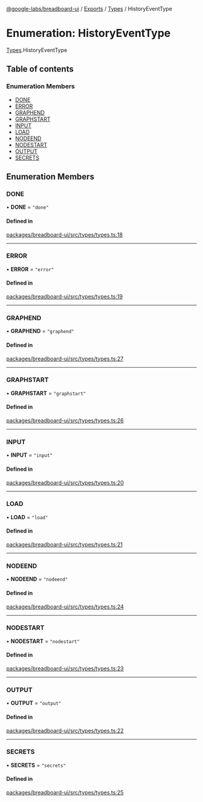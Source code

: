 [@google-labs/breadboard-ui](../README.md) / [Exports](../modules.md) / [Types](../modules/Types.md) / HistoryEventType

# Enumeration: HistoryEventType

[Types](../modules/Types.md).HistoryEventType

## Table of contents

### Enumeration Members

- [DONE](Types.HistoryEventType.md#done)
- [ERROR](Types.HistoryEventType.md#error)
- [GRAPHEND](Types.HistoryEventType.md#graphend)
- [GRAPHSTART](Types.HistoryEventType.md#graphstart)
- [INPUT](Types.HistoryEventType.md#input)
- [LOAD](Types.HistoryEventType.md#load)
- [NODEEND](Types.HistoryEventType.md#nodeend)
- [NODESTART](Types.HistoryEventType.md#nodestart)
- [OUTPUT](Types.HistoryEventType.md#output)
- [SECRETS](Types.HistoryEventType.md#secrets)

## Enumeration Members

### DONE

• **DONE** = ``"done"``

#### Defined in

[packages/breadboard-ui/src/types/types.ts:18](https://github.com/breadboard-ai/breadboard/blob/4af8d5b0/packages/breadboard-ui/src/types/types.ts#L18)

___

### ERROR

• **ERROR** = ``"error"``

#### Defined in

[packages/breadboard-ui/src/types/types.ts:19](https://github.com/breadboard-ai/breadboard/blob/4af8d5b0/packages/breadboard-ui/src/types/types.ts#L19)

___

### GRAPHEND

• **GRAPHEND** = ``"graphend"``

#### Defined in

[packages/breadboard-ui/src/types/types.ts:27](https://github.com/breadboard-ai/breadboard/blob/4af8d5b0/packages/breadboard-ui/src/types/types.ts#L27)

___

### GRAPHSTART

• **GRAPHSTART** = ``"graphstart"``

#### Defined in

[packages/breadboard-ui/src/types/types.ts:26](https://github.com/breadboard-ai/breadboard/blob/4af8d5b0/packages/breadboard-ui/src/types/types.ts#L26)

___

### INPUT

• **INPUT** = ``"input"``

#### Defined in

[packages/breadboard-ui/src/types/types.ts:20](https://github.com/breadboard-ai/breadboard/blob/4af8d5b0/packages/breadboard-ui/src/types/types.ts#L20)

___

### LOAD

• **LOAD** = ``"load"``

#### Defined in

[packages/breadboard-ui/src/types/types.ts:21](https://github.com/breadboard-ai/breadboard/blob/4af8d5b0/packages/breadboard-ui/src/types/types.ts#L21)

___

### NODEEND

• **NODEEND** = ``"nodeend"``

#### Defined in

[packages/breadboard-ui/src/types/types.ts:24](https://github.com/breadboard-ai/breadboard/blob/4af8d5b0/packages/breadboard-ui/src/types/types.ts#L24)

___

### NODESTART

• **NODESTART** = ``"nodestart"``

#### Defined in

[packages/breadboard-ui/src/types/types.ts:23](https://github.com/breadboard-ai/breadboard/blob/4af8d5b0/packages/breadboard-ui/src/types/types.ts#L23)

___

### OUTPUT

• **OUTPUT** = ``"output"``

#### Defined in

[packages/breadboard-ui/src/types/types.ts:22](https://github.com/breadboard-ai/breadboard/blob/4af8d5b0/packages/breadboard-ui/src/types/types.ts#L22)

___

### SECRETS

• **SECRETS** = ``"secrets"``

#### Defined in

[packages/breadboard-ui/src/types/types.ts:25](https://github.com/breadboard-ai/breadboard/blob/4af8d5b0/packages/breadboard-ui/src/types/types.ts#L25)
